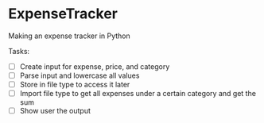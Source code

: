 # ExpenseTracker

Making an expense tracker in Python

Tasks:

- [ ] Create input for expense, price, and category
- [ ] Parse input and lowercase all values
- [ ] Store in file type to access it later
- [ ] Import file type to get all expenses under a certain category and get the sum
- [ ] Show user the output
